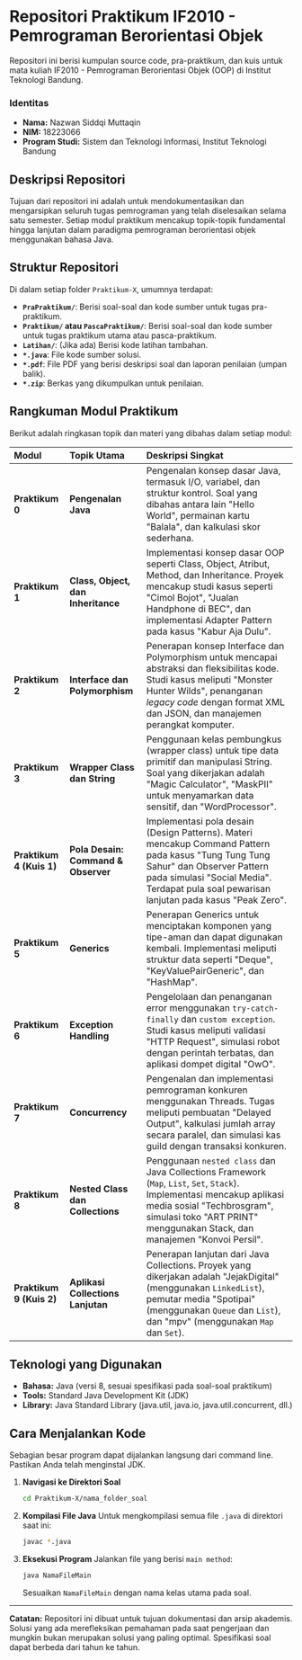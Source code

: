 # Repositori Praktikum IF2010 - Pemrograman Berorientasi Objek

Repositori ini berisi kumpulan source code, pra-praktikum, dan kuis untuk mata kuliah IF2010 - Pemrograman Berorientasi Objek (OOP) di Institut Teknologi Bandung.

### Identitas
- **Nama:** Nazwan Siddqi Muttaqin
- **NIM:** 18223066
- **Program Studi:** Sistem dan Teknologi Informasi, Institut Teknologi Bandung

## Deskripsi Repositori

Tujuan dari repositori ini adalah untuk mendokumentasikan dan mengarsipkan seluruh tugas pemrograman yang telah diselesaikan selama satu semester. Setiap modul praktikum mencakup topik-topik fundamental hingga lanjutan dalam paradigma pemrograman berorientasi objek menggunakan bahasa Java.

## Struktur Repositori

Di dalam setiap folder `Praktikum-X`, umumnya terdapat:
- **`PraPraktikum/`**: Berisi soal-soal dan kode sumber untuk tugas pra-praktikum.
- **`Praktikum/` atau `PascaPraktikum/`**: Berisi soal-soal dan kode sumber untuk tugas praktikum utama atau pasca-praktikum.
- **`Latihan/`**: (Jika ada) Berisi kode latihan tambahan.
- **`*.java`**: File kode sumber solusi.
- **`*.pdf`**: File PDF yang berisi deskripsi soal dan laporan penilaian (umpan balik).
- **`*.zip`**: Berkas yang dikumpulkan untuk penilaian.

## Rangkuman Modul Praktikum

Berikut adalah ringkasan topik dan materi yang dibahas dalam setiap modul:

| Modul | Topik Utama | Deskripsi Singkat |
| :--- | :--- | :--- |
| **Praktikum 0** | **Pengenalan Java** | Pengenalan konsep dasar Java, termasuk I/O, variabel, dan struktur kontrol. Soal yang dibahas antara lain "Hello World", permainan kartu "Balala", dan kalkulasi skor sederhana. |
| **Praktikum 1** | **Class, Object, dan Inheritance** | Implementasi konsep dasar OOP seperti Class, Object, Atribut, Method, dan Inheritance. Proyek mencakup studi kasus seperti "Cimol Bojot", "Jualan Handphone di BEC", dan implementasi Adapter Pattern pada kasus "Kabur Aja Dulu". |
| **Praktikum 2** | **Interface dan Polymorphism** | Penerapan konsep Interface dan Polymorphism untuk mencapai abstraksi dan fleksibilitas kode. Studi kasus meliputi "Monster Hunter Wilds", penanganan *legacy code* dengan format XML dan JSON, dan manajemen perangkat komputer. |
| **Praktikum 3** | **Wrapper Class dan String** | Penggunaan kelas pembungkus (wrapper class) untuk tipe data primitif dan manipulasi String. Soal yang dikerjakan adalah "Magic Calculator", "MaskPII" untuk menyamarkan data sensitif, dan "WordProcessor". |
| **Praktikum 4 (Kuis 1)** | **Pola Desain: Command & Observer** | Implementasi pola desain (Design Patterns). Materi mencakup Command Pattern pada kasus "Tung Tung Tung Sahur" dan Observer Pattern pada simulasi "Social Media". Terdapat pula soal pewarisan lanjutan pada kasus "Peak Zero". |
| **Praktikum 5** | **Generics** | Penerapan Generics untuk menciptakan komponen yang tipe-aman dan dapat digunakan kembali. Implementasi meliputi struktur data seperti "Deque", "KeyValuePairGeneric", dan "HashMap". |
| **Praktikum 6** | **Exception Handling** | Pengelolaan dan penanganan error menggunakan `try-catch-finally` dan `custom exception`. Studi kasus meliputi validasi "HTTP Request", simulasi robot dengan perintah terbatas, dan aplikasi dompet digital "OwO". |
| **Praktikum 7**| **Concurrency** | Pengenalan dan implementasi pemrograman konkuren menggunakan Threads. Tugas meliputi pembuatan "Delayed Output", kalkulasi jumlah array secara paralel, dan simulasi kas guild dengan transaksi konkuren. |
| **Praktikum 8** | **Nested Class dan Collections** | Penggunaan `nested class` dan Java Collections Framework (`Map`, `List`, `Set`, `Stack`). Implementasi mencakup aplikasi media sosial "Techbrosgram", simulasi toko "ART PRINT" menggunakan Stack, dan manajemen "Konvoi Persil". |
| **Praktikum 9 (Kuis 2)** | **Aplikasi Collections Lanjutan** | Penerapan lanjutan dari Java Collections. Proyek yang dikerjakan adalah "JejakDigital" (menggunakan `LinkedList`), pemutar media "Spotipai" (menggunakan `Queue` dan `List`), dan "mpv" (menggunakan `Map` dan `Set`). |

## Teknologi yang Digunakan
- **Bahasa:** Java (versi 8, sesuai spesifikasi pada soal-soal praktikum)
- **Tools:** Standard Java Development Kit (JDK)
- **Library:** Java Standard Library (java.util, java.io, java.util.concurrent, dll.)

## Cara Menjalankan Kode
Sebagian besar program dapat dijalankan langsung dari command line. Pastikan Anda telah menginstal JDK.

1.  **Navigasi ke Direktori Soal**
    ```bash
    cd Praktikum-X/nama_folder_soal
    ```

2.  **Kompilasi File Java**
    Untuk mengkompilasi semua file `.java` di direktori saat ini:
    ```bash
    javac *.java
    ```

3.  **Eksekusi Program**
    Jalankan file yang berisi `main method`:
    ```bash
    java NamaFileMain
    ```
    Sesuaikan `NamaFileMain` dengan nama kelas utama pada soal.

---
**Catatan:** Repositori ini dibuat untuk tujuan dokumentasi dan arsip akademis. Solusi yang ada merefleksikan pemahaman pada saat pengerjaan dan mungkin bukan merupakan solusi yang paling optimal. Spesifikasi soal dapat berbeda dari tahun ke tahun.
